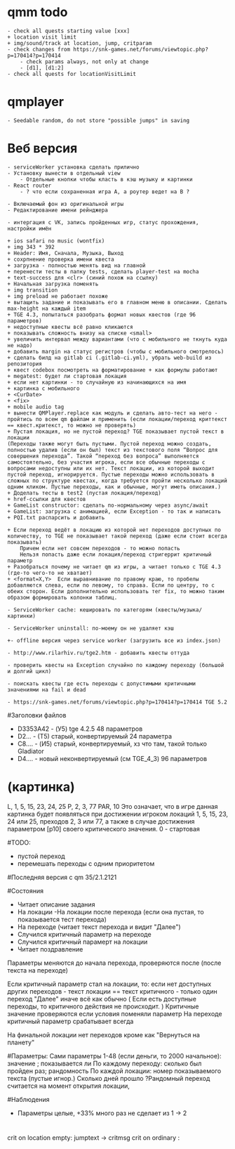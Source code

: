 # qmm todo
    - check all quests starting value [xxx]
    + location visit limit
    + img/sound/track at location, jump, critparam
    - check changes from https://snk-games.net/forums/viewtopic.php?p=170414?p=170414
        - check params always, not only at change
        - [d1], [d1:2] 
    - check all quests for locationVisitLimit
    
# qmplayer
	- Seedable random, do not store "possible jumps" in saving
	
# Веб версия
    - serviceWorker установка сделать прилично
    - Установку вынести в отдельный view
        - Отдельные кнопки чтобы класть в кэш музыку и картинки
    - React router
        - ? что если сохраненная игра A, а роутер ведет на B ?
   
    - Включаемый фон из оригинальной игры
    - Редактирование имени рейнджера

	- интергация c VK, запись пройденных игр, статус прохождения, настройки имён
	
    + ios safari no music (wontfix)
    + img 343 * 392
    + Header: Имя, Сначала, Музыка, Выход
    + сохрпнение проверка имени квеста
    + загрузка - полностью менять вид на главной
    + перенести тесты в папку tests, сделать player-test на mocha
    + text-success для <clr> (синий похож на ссылку)    
    + Начальная загрузка поменять
    + img transition
    + img preload не работает похоже
    + вытащить задание и показывать его в главном меню в описании. Сделать max-height на каждый item
    + TGE 4.3, попытаться разобрать формат новых квестов (где 96 параметров)   
    + недоступные квесты всё равно кликаются    
    + показывать сложность внизу на списке <small>
    + увеличить интервал между вариантами (что с мобильного не ткнуть куда не надо)
    + добавить margin на статус регистров (чтобы с мобильного смотрелось)
    + сделать билд на gitlab ci (.gitlab-ci.yml), убрать web-build из репозитория        
    + квест codebox посмотреть на форматирование + как формулы работают
    + megatest: будет ли стартовая локация
    + если нет картинки - то случайную из начинающихся на имя
    + картинка с мобильного
    + <CurDate>
    + <fix>
    + mobile audio tag    
    + вынести QMPlayer.replace как модуль и сделать авто-тест на него - пройтись по всем qm файлам и применить (если локации/переход криттекст == квест.критекст, то можно не проверять)
    + Пустая локация, но не пустой переход? TGE показывает пустой текст в локации
    (Переходы также могут быть пустыми. Пустой переход можно создать, полностью удалив (если он был) текст из текстового поля “Вопрос для совершения перехода”. Такой “переход без вопроса” выполняется самостоятельно, без участия игрока, если все обычные переходы с вопросами недоступны или их нет. Текст локации, из которой выходит пустой переход, игнорируется. Пустые переходы можно использовать в сложных по структуре квестах, когда требуется пройти несколько локаций одним кликом. Пустые переходы, как и обычные, могут иметь описания.)
    + Доделать тесты в test2 (пустая локация/переход)
    + href-ссылки для квестов
    + GameList constructor: сделать по-нормальному через async/await
    + GameList: загрузка с анимацией, если Exception - то так и написать
	+ PQI.txt распарсить и добавить 
	
	+ Если переход ведёт в локацию из которой нет переходов доступных по количеству, то TGE не показывает такой переход (даже если стоит всегда показывать)
		Причем если нет совсем переходов - то можно попасть
		Нельзя попасть даже если локация/переход стригеррит критичный параметр
    + Разобраться почему не читает qm из игры, а читает только с TGE 4.3 (где-то чего-то не хватает) 
    + <format=X,Y>  Если выравнивание по правому краю, то пробелы добавляются слева, если по левому, то справа. Если по центру, то с обеих сторон. Если дополнительно использовать тег fix, то можно таким образом формировать колонки таблиц.    
	
    - ServiceWorker cache: кешировать по категорям (квесты/музыка/картинки)

    - ServiceWorker uninstall: по-моему он не удаляет кэш    
               
    +- offline версия через service worker (загрузить все из index.json)       
    
    - http://www.rilarhiv.ru/tge2.htm - добавить квесты оттуда

    - проверить квесты на Exception случайно по каждому переходу (большой и долгий цикл)
    
    - поискать квесты где есть переходы с допустимыми критичными значениями на fail и dead
    
    - https://snk-games.net/forums/viewtopic.php?p=170414?p=170414 TGE 5.2
       
#Заголовки файлов
- D3353A42 - (У5) tge 4.2.5    48 параметров
- D2... - (T5) старый, конвертируемый    24 параметра
- C8.... - (И5) старый, конвертируемый, хз что там, такой только Gladiator
- D4.... - новый неконвертируемый (см TGE_4_3) 96 параметров

# (картинка)
L, 1, 5, 15, 23, 24, 25
P, 2, 3, 77
PAR, 10
Это означает, что в игре данная картинка будет появляться при достижении игроком локаций 1, 5, 15, 23, 24 или 25, преходов 2, 3 или 77, а также в случае достижения параметром [p10] своего критического значения.
0 - стартовая

#TODO:
+ пустой переход
+ перемешать переходы с одним приоритетом

#Последняя версия с qm 35/2.1.2121

#Состояния
- Читает описание задания
- На локации
    -На локации после перехода (если она пустая, то показывается тест перехода)
- На переходе (читает текст перехода и видит "Далее")
- Случился критичный параметр на переходе
- Случился критичный парамерт на локации
- Читает поздравление

Параметры меняются до начала перехода, проверяются после (после текста на переходе)

Если критичный параметр стал на локации, то:
    если нет доступных других переходов
        - текст локации == текст критичного
        - только один переход "Далее" 
    иначе всё как обычно
    ( Если есть доступные переходы, то критичного действия не происходит. )
Критичные значение проверяются если условия поменяли параметр
На переходе критичный параметр срабатывает всегда

На финальной локации нет переходов кроме как "Вернуться на планету"

#Параметры:
Сами параметры 1-48 (если деньги, то 2000 начальное): значение ; показывается ли
По каждому переходу: сколько был пройден раз; рандомность
По каждой локации: номер показываемого текста (пустые игнор.)
Сколько дней прошло
?Рандомный переход считается на момент открытия локации,

#Наблюдения
- Параметры целые, +33% много раз не сделает из 1 -> 2

#
crit on location empty: jumptext -> critmsg
crit on ordinary      : 
